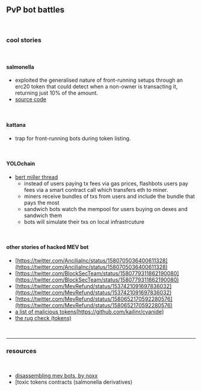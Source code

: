 ## PvP bot battles

<br>

### cool stories

<br>

#### salmonella

* exploited the generalised nature of front-running setups through an erc20 token that could detect when a non-owner is transacting it, returning just 10% of the amount.
* [source code](https://github.com/Defi-Cartel/salmonella)

<br>

#### kattana

* trap for front-running bots during token listing.

<br>

#### YOLOchain

* [bert miller thread](https://twitter.com/bertcmiller/status/1381296074086830091?s=20)
  * instead of users paying tx fees via gas prices, flashbots users pay fees via a smart contract call which transfers eth to miner.
  * miners receive bundles of txs from users and include the bundle that pays the most
  * sandwich bots watch the mempool for users buying on dexes and sandwich them
  * bots will simulate their txs on local infrastrcuture

<br>

#### other stories of hacked MEV bot  


* [https://twitter.com/AnciliaInc/status/1580705036400611328](https://twitter.com/AnciliaInc/status/1580705036400611328)
* [https://twitter.com/BlockSecTeam/status/1580779311862190080](https://twitter.com/BlockSecTeam/status/1580779311862190080)
* [https://twitter.com/MevRefund/status/1537421091697836032](https://twitter.com/MevRefund/status/1537421091697836032)
* [https://twitter.com/MevRefund/status/1580652170592280576](https://twitter.com/MevRefund/status/1580652170592280576)
* [a list of malicious tokens](malicious_tokens.md)[https://github.com/kailinr/cyanide]
* [the rug check (tokens)](https://therugcheck.com/)

<br>


----


### resources

<br>

* [disassembling mev bots, by noxx](https://noxx.substack.com/p/mev-memoirs-into-the-arena-chapter-3e9)
* [toxic tokens contracts (salmonella derivatives)
